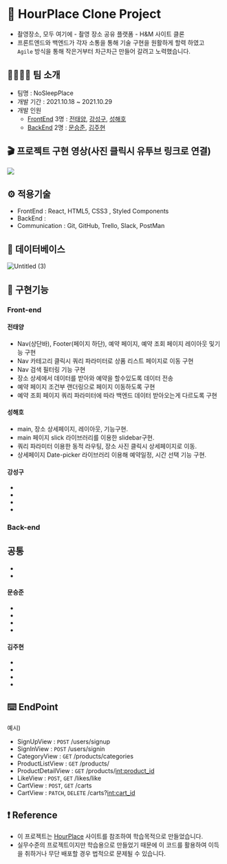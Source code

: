 # 🌅 HourPlace Clone Project
- 촬영장소, 모두 여기에 - 촬영 장소 공유 플랫폼 - H&M 사이트 클론
- 프론트엔드와 백엔드가 각자 소통을 통해 기술 구현을 원활하게 할력 하였고
  ` Agile` 방식을 통해 작은거부터 차근차근 만들어 갈려고 노력했습니다.


## 👩‍👩‍👧‍👦 팀 소개
- 팀명 : NoSleepPlace 
- 개발 기간 : 2021.10.18 ~ 2021.10.29
- 개발 인원
  - [FrontEnd](https://github.com/wecode-bootcamp-korea/25-2nd-NoSleepPlace-frontend) 3명 : [전태양](https://github.com/xodid157), [강성구](), [성해호]()
  - [BackEnd](https://github.com/wecode-bootcamp-korea/25-2nd-NoSleepPlace-backend) 2명 : [문승준](), [김주현]()

## 🎬 프로젝트 구현 영상(사진 클릭시 유투브 링크로 연결)
[![](https://user-images.githubusercontent.com/80348575/139586650-9d5195e7-0c74-45a2-bcff-aa2797f9894f.gif)](https://www.youtube.com/watch?v=gMjL4kwj8cE)


## ⚙️ 적용기술
- FrontEnd : React, HTML5, CSS3 , Styled Components
- BackEnd : 
- Communication : Git, GitHub, Trello, Slack, PostMan

## 💾 데이터베이스 
![Untitled (3)](https://user-images.githubusercontent.com/80348575/139586819-15c5be8b-5b56-4f4c-b21f-7e6ffe7a4fb6.png)


## 📒 구현기능

### Front-end

#### 전태양
- Nav(상단바), Footer(페이지 하단), 예약 페이지, 예약 조회 페이지 레이아웃 및기능 구현
- Nav 카테고리 클릭시 쿼리 파라미터로 상품 리스트 페이지로 이동 구현
- Nav 검색 필터링 기능 구현
- 장소 상세에서 데이터를 받아와 예약을 할수있도록 데이터 전송
- 예약 페이지 조건부 랜더링으로 페이지 이동하도록 구현
- 예약 조회 페이지 쿼리 파라미터에 따라 백엔드 데이터 받아오는게 다르도록 구현

#### 성해호
- main, 장소 상세페이지, 레이아웃, 기능구현.
- main 페이지 slick 라이브러리를 이용한 slidebar구현.
- 쿼리 파라미터 이용한 동적 라우팅, 장소 사진 클릭시 상세페이지로 이동.
- 상세페이지 Date-picker 라이브러리 이용해 예약일정, 시간 선택 기능 구현.

#### 강성구
- 
- 
- 
- 

### Back-end

## 공통
- 
- 

#### 문승준
- 
- 
- 
- 

#### 김주현
- 
- 
- 
- 


## ⌨️ EndPoint
예시)
- SignUpView : `POST` /users/signup
- SignInView : `POST` /users/signin
- CategoryView : `GET` /products/categories
- ProductListView : `GET` /products/
- ProductDetailView : `GET` /products/<int:product_id>
- LikeView : `POST`, `GET` /likes/like
- CartView : `POST`, `GET` /carts
- CartView : `PATCH`, `DELETE` /carts?<int:cart_id>


## ❗️ Reference
- 이 프로젝트는 [HourPlace](https://hourplace.co.kr/) 사이트를 참조하여 학습목적으로 만들었습니다.
- 실무수준의 프로젝트이지만 학습용으로 만들었기 때문에 이 코드를 활용하여 이득을 취하거나 무단 배포할 경우 법적으로 문제될 수 있습니다.

